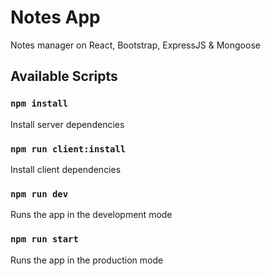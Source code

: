 ﻿# Notes App
Notes manager on React, Bootstrap, ExpressJS & Mongoose

## Available Scripts

### `npm install`
Install server dependencies

### `npm run client:install`
Install client dependencies

### `npm run dev`
Runs the app in the development mode

### `npm run start`
Runs the app in the production mode
